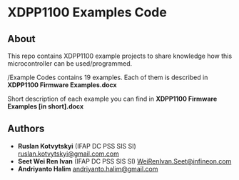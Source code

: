 # XDPP1100 Examples Code


## About
This repo contains XDPP1100 example projects to share knowledge how this microcontroller can be used/programmed.

/Example Codes contains 19 examples. Each of them is described in **XDPP1100 Firmware Examples.docx**

Short description of each example you can find in **XDPP1100 Firmware Examples [in short].docx**


## Authors
* **Ruslan Kotvytskyi** (IFAP DC PSS SIS SI) <ruslan.kotvytskyi@gmail.com.com>
* **Seet Wei Ren Ivan** (IFAP DC PSS SIS SI) <WeiRenIvan.Seet@infineon.com>
* **Andriyanto Halim** andriyanto.halim@gmail.com 
